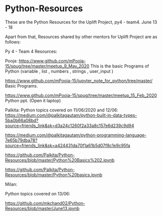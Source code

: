 # Python-Resources
These are the Python Resources for the Uplift Project, py4 - team4.
June 13 - 18

Apart from that, Resources shared by other mentors for Uplift Project are as follows:

Py 4 - Team 4 Resources:

Pooja:
https://www.github.com/mPooja-15/spug/tree/master/meetup_9_May_2020
This is the basic Programs of Python (variable , list , numbers , strings , user_input )

https://www.github.com/mPooja-15/jupyter_note_for_python/tree/master/
Basic Programs.

https://www.github.com/mPooja-15/spug/tree/master/meetup_15_Feb_2020
Python ppt.
(Open it laptop)

Palkita:
Python topics covered on 11/06/2020 and 12/06:
https://medium.com/@palkitagautam/python-built-in-data-types-5ba0b66a08bd?source=friends_link&sk=d3a24c1260f2a33a8c157e6d239c9d94

https://medium.com/@palkitagautam/python-programming-language-7e65b79dba78?source=friends_link&sk=a424431da70f1a61b5d07f8c1e9c95fa

https://github.com/Palkita/Python-Resources/blob/master/Python%20Basics%202.ipynb

https://github.com/Palkita/Python-Resources/blob/master/Python%20basics.ipynb

Milan:

Python topics covered on 13/06:

https://github.com/mkchand02/Python-Resources/blob/master/June13.ipynb
